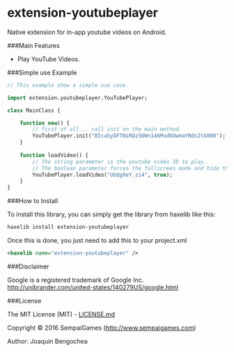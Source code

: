 # extension-youtubeplayer

Native extension for in-app youtube videos on Android.


###Main Features

* Play YouTube Videos.

###Simple use Example

```haxe
// This example show a simple use case.

import extension.youtubeplayer.YouTubePlayer;

class MainClass {

	function new() {
		// first of all... call init on the main method.
		YouTubePlayer.init("BIcaSyDFTNiRQz56Wn146Mud6DwmaYNds2tG000"); //Google app developer Key
	}
	
	function loadVideo() {
		// The string parameter is the youtube video ID to play.
		// The boolean parameter forces the fullscreen mode and hide the player fullscreen button.
		YouTubePlayer.loadVideo("UbQgXeY_zi4", true);
	}	
}

```

###How to Install

To install this library, you can simply get the library from haxelib like this:
```bash
haxelib install extension-youtubeplayer
```

Once this is done, you just need to add this to your project.xml
```xml
<haxelib name="extension-youtubeplayer" />
```

###Disclaimer

Google is a registered trademark of Google Inc.
http://unibrander.com/united-states/140279US/google.html

###License

The MIT License (MIT) - [LICENSE.md](LICENSE.md)

Copyright &copy; 2016 SempaiGames (http://www.sempaigames.com)

Author: Joaquin Bengochea